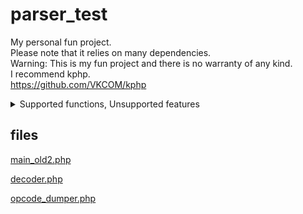 # parser_test
My personal fun project.  
Please note that it relies on many dependencies.  
Warning: This is my fun project and there is no warranty of any kind.  
I recommend kphp.   
https://github.com/VKCOM/kphp

<details>
<summary>Supported functions, Unsupported features</summary>
<br>
  
## Unsupported features
note: many functions are not supported.
- [ ] class, interface, trait
- [ ] STDIN
- [ ] isset 
- [ ] array
- [ ] goto


## Supported functions
note: many unknown bugs are included.
- [x] print
- [x] echo
- [x] if
- [x] else
- [x] elseif
- [x] for
- [x] while
- [x] switch
- [x] (+,-,*,/, etc...)
- [x] true,false
- [x] Variable (part)
- [x] continue, break
- [x] function call(unsafe)
- [x] cast
- [x] exit
- [x] `__halt_compiler();`
- [x] `$a++`,`++$a`
- [x] `$a--`,`--$a`

</details>

## files
[main_old2.php](https://github.com/DaisukeDaisuke/parser_test/blob/master/src/main_old2.php)

[decoder.php](https://github.com/DaisukeDaisuke/parser_test/blob/master/src/decoder.php)

[opcode_dumper.php](https://github.com/DaisukeDaisuke/parser_test/blob/master/src/opcode_dumper.php)
